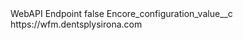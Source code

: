 <?xml version="1.0" encoding="UTF-8"?>
<CustomMetadata xmlns="http://soap.sforce.com/2006/04/metadata" xmlns:xsi="http://www.w3.org/2001/XMLSchema-instance" xmlns:xsd="http://www.w3.org/2001/XMLSchema">
    <label>WebAPI Endpoint</label>
    <protected>false</protected>
    <values>
        <field>Encore_configuration_value__c</field>
        <value xsi:type="xsd:string">https://wfm.dentsplysirona.com</value>
    </values>
</CustomMetadata>
